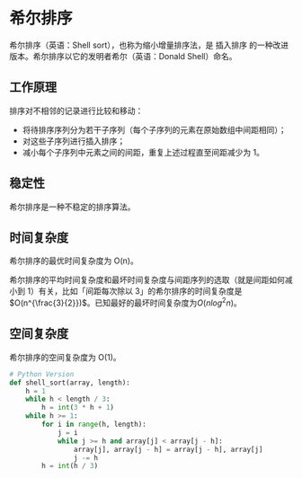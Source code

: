 # 希尔排序

希尔排序（英语：Shell sort），也称为缩小增量排序法，是 插入排序 的一种改进版本。希尔排序以它的发明者希尔（英语：Donald Shell）命名。

## 工作原理

排序对不相邻的记录进行比较和移动：

-   将待排序序列分为若干子序列（每个子序列的元素在原始数组中间距相同）；
-   对这些子序列进行插入排序；
-   减小每个子序列中元素之间的间距，重复上述过程直至间距减少为 1。

## 稳定性

希尔排序是一种不稳定的排序算法。

## 时间复杂度

希尔排序的最优时间复杂度为 O(n)。

希尔排序的平均时间复杂度和最坏时间复杂度与间距序列的选取（就是间距如何减小到 1）有关，比如「间距每次除以 3」的希尔排序的时间复杂度是$O(n^{\frac{3}{2}})$。已知最好的最坏时间复杂度为$O(nlog^2n)$。

## 空间复杂度

希尔排序的空间复杂度为 O(1)。

```py
# Python Version
def shell_sort(array, length):
    h = 1
    while h < length / 3:
        h = int(3 * h + 1)
    while h >= 1:
        for i in range(h, length):
            j = i
            while j >= h and array[j] < array[j - h]:
                array[j], array[j - h] = array[j - h], array[j]
                j -= h
        h = int(h / 3)
```
